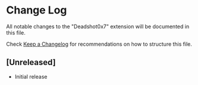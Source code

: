 # Change Log

All notable changes to the "Deadshot0x7" extension will be documented in this file.

Check [Keep a Changelog](http://keepachangelog.com/) for recommendations on how to structure this file.

## [Unreleased]

- Initial release

